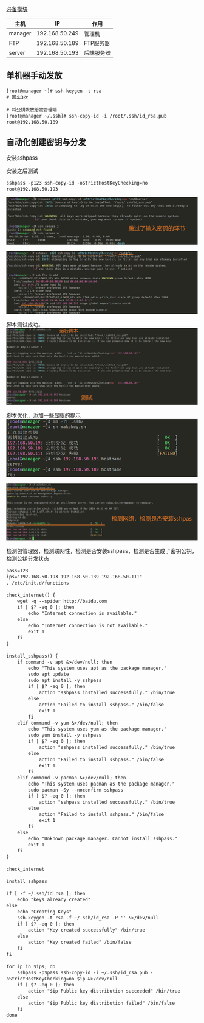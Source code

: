 [必备模块](../集群架构/Ansible/必备模块.md)

| 主机      | IP             | 作用     |
| ------- | -------------- | ------ |
| manager | 192.168.50.249 | 管理机    |
| FTP     | 192.168.50.189 | FTP服务器 |
| server  | 192.168.50.193 | 后端服务器  |

## 单机器手动发放
```shell
[root@manager ~]# ssh-keygen -t rsa
# 回车3次

# 将公钥发放给被管理端
[root@manager ~/.ssh]# ssh-copy-id -i /root/.ssh/id_rsa.pub root@192.168.50.189
```


## 自动化创建密钥与分发
安装sshpass

安装之后测试
```shell
sshpass -p123 ssh-copy-id -oStrictHostKeyChecking=no root@192.168.50.193
```

![](attachments/Pasted%20image%2020240529165655.png)

![](attachments/Pasted%20image%2020240529165940.png)


脚本测试成功。
![](attachments/Pasted%20image%2020240529171518.png)

脚本优化，添加一些显眼的提示
![](attachments/Pasted%20image%2020240529173244.png)

![](attachments/Pasted%20image%2020240529174505.png)

检测包管理器，检测联网性，检测是否安装sshpass，检测是否生成了密钥公钥，检测公钥分发状态

```shell
pass=123
ips="192.168.50.193 192.168.50.189 192.168.50.111"
. /etc/init.d/functions

check_internet() {
    wget -q --spider http://baidu.com
    if [ $? -eq 0 ]; then
        echo "Internet connection is available."
    else
        echo "Internet connection is not available."
        exit 1
    fi
}

install_sshpass() {
    if command -v apt &>/dev/null; then
        echo "This system uses apt as the package manager."
        sudo apt update
        sudo apt install -y sshpass
        if [ $? -eq 0 ]; then
            action "sshpass installed successfully." /bin/true
        else
            action "Failed to install sshpass." /bin/false
            exit 1
        fi
    elif command -v yum &>/dev/null; then
        echo "This system uses yum as the package manager."
        sudo yum install -y sshpass
        if [ $? -eq 0 ]; then
            action "sshpass installed successfully." /bin/true
        else
            action "Failed to install sshpass." /bin/false
            exit 1
        fi
    elif command -v pacman &>/dev/null; then
        echo "This system uses pacman as the package manager."
        sudo pacman -Sy --noconfirm sshpass
        if [ $? -eq 0 ]; then
            action "sshpass installed successfully." /bin/true
        else
            action "Failed to install sshpass." /bin/false
            exit 1
        fi
    else
        echo "Unknown package manager. Cannot install sshpass."
        exit 1
    fi
}

check_internet

install_sshpass

if [ -f ~/.ssh/id_rsa ]; then
    echo "keys already created"
else
    echo "Creating Keys"
    ssh-keygen -t rsa -f ~/.ssh/id_rsa -P '' &>/dev/null
    if [ $? -eq 0 ]; then
        action "Key created successfully" /bin/true
    else
        action "Key created failed" /bin/false
    fi
fi

for ip in $ips; do
    sshpass -p$pass ssh-copy-id -i ~/.ssh/id_rsa.pub -oStrictHostKeyChecking=no $ip &>/dev/null
    if [ $? -eq 0 ]; then
        action "$ip Public key distribution succeeded" /bin/true
    else
        action "$ip Public key distribution failed" /bin/false
    fi
done
```